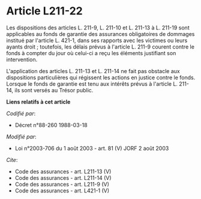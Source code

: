 # Article L211-22

Les dispositions des articles L. 211-9, L. 211-10 et L. 211-13 à L. 211-19 sont applicables au fonds de garantie des
assurances obligatoires de dommages institué par l'article L. 421-1, dans ses rapports avec les victimes ou leurs ayants
droit ; toutefois, les délais prévus à l'article L. 211-9 courent contre le fonds à compter du jour où celui-ci a reçu les
éléments justifiant son intervention.

L'application des articles L. 211-13 et L. 211-14 ne fait pas obstacle aux dispositions particulières qui régissent les
actions en justice contre le fonds. Lorsque le fonds de garantie est tenu aux intérêts prévus à l'article L. 211-14, ils sont
versés au Trésor public.

**Liens relatifs à cet article**

_Codifié par_:

  - Décret n°88-260 1988-03-18

_Modifié par_:

  - Loi n°2003-706 du 1 août 2003 - art. 81 (V) JORF 2 août 2003

_Cite_:

  - Code des assurances - art. L211-13 (V)
  - Code des assurances - art. L211-14 (V)
  - Code des assurances - art. L211-9 (V)
  - Code des assurances - art. L421-1 (V)
